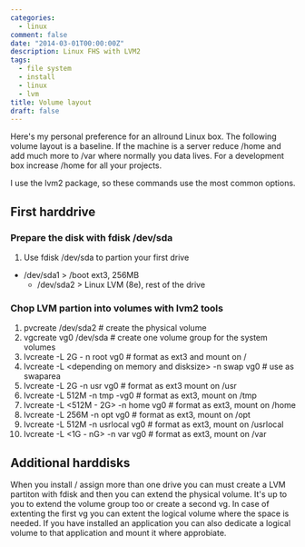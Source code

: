 ```yaml
---
categories:
  - linux
comment: false
date: "2014-03-01T00:00:00Z"
description: Linux FHS with LVM2
tags:
  - file system
  - install
  - linux
  - lvm
title: Volume layout
draft: false
---
```


Here's my personal preference for an allround Linux box. The following volume 
layout is a baseline. If the machine is a server reduce /home and add much more 
to /var where normally you data lives. For a development box increase /home 
for all your projects.<!--more-->

I use the lvm2 package, so these commands use the most common options.

## First harddrive

### Prepare the disk with fdisk /dev/sda

1. Use fdisk /dev/sda to partion your first drive
  * /dev/sda1 > /boot ext3, 256MB
	* /dev/sda2 > Linux LVM (8e), rest of the drive

### Chop LVM partion into volumes with lvm2 tools

1. pvcreate /dev/sda2  # create the physical volume
2. vgcreate vg0 /dev/sda # create one volume group for the system volumes
3. lvcreate -L 2G - n root vg0   # format as ext3 and mount on /
4. lvcreate -L &lt;depending on memory and disksize&gt; -n swap vg0 # use as swaparea
5. lvcreate -L 2G -n usr vg0   # format as  ext3 mount on /usr
6. lvcreate -L 512M -n tmp -vg0   # format as  ext3, mount on /tmp
7. lvcreate -L &lt;512M - 2G&gt; -n home vg0   # format as  ext3, mount on /home
8. lvcreate -L 256M -n opt vg0   # format as  ext3, mount on /opt
9. lvcreate -L 512M -n usrlocal vg0   # format as  ext3, mount on /usrlocal
10. lvcreate -L &lt;1G - nG&gt; -n var vg0   # format as  ext3, mount on /var

## Additional harddisks

When you install / assign more than one drive you can must create a LVM partiton with fdisk and then you can extend the physical volume. It's up to you to extend the volume group too or create a second vg.
In case of extenting the first vg you can extent the logical volume where the space is needed. If you have installed an application you can also dedicate a logical volume to that application and mount it where approbiate.

